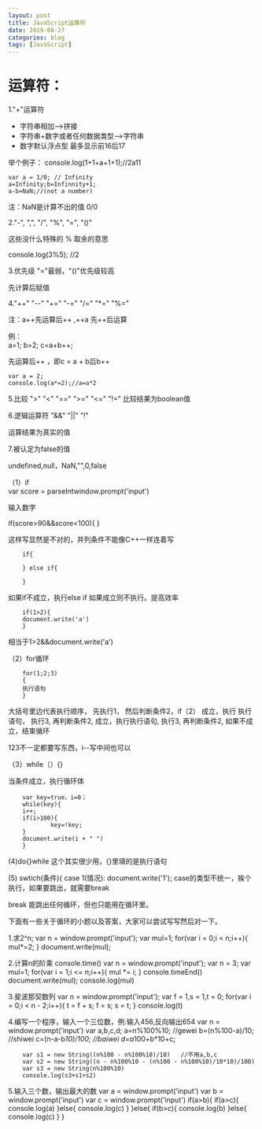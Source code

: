 ```yaml
---
layout: post
title: JavaScript运算符
date: 2019-08-27
categories: blog
tags: [JavaScript]
---
```


# 运算符：


 1."+"运算符
- 字符串相加-->拼接
- 字符串+数字或者任何数据类型——>字符串
- 数字默认浮点型 最多显示前16后17

举个例子：
    console.log(1+1+a+1+1);//2a11

    var a = 1/0; // Infinity
    a=Infinity;b=Infinnity+1;
    a-b=NaN;//(not a number)

注：NaN是计算不出的值 0/0

2."-",      ",",     "/",     "%",      "=",        "()"  

这些没什么特殊的
% 取余的意思

console.log(3%5); //2

3.优先级 "="最弱，"()"优先级较高 

先计算后赋值

4."++" "--" "+=" "-=" "/=" "*=" "%="  



注：a++先运算后++ ,++a 先++后运算

例：   
        a=1;
        b=2;
        c=a+b++;

先运算后++ ，即c = a + b后b++

    var a = 2;
    console.log(a*=2);//a=a*2

 5.比较 ">" "<" "==" ">=" "<=" "!=" 比较结果为boolean值

6.逻辑运算符 "&&" "||" "!" 

运算结果为真实的值

7.被认定为false的值 

undefined,null，NaN,"",0,false

（1）if  
         var score = parseIntwindow.prompt('input') 

输入数字

if(score>90&&score<100){
}

这样写显然是不对的，并列条件不能像C++一样连着写


        if{

        } else if{

        }  


如果if不成立，执行else if 如果成立则不执行。提高效率


        if(1>2){
        document.write('a')
        }


相当于1>2&&document.write('a')

（2）for循环

        for(1;2;3)
        {
        执行语句
        }
大括号里边代表执行顺序，
先执行1，
然后判断条件2，if（2）
成立，执行 执行语句，
执行3,
再判断条件2,
成立，执行执行语句,
执行3,
再判断条件2,
如果不成立，结束循环

123不一定都要写东西，i--写中间也可以

（3）while（）{}

当条件成立，执行循环体

        var key=true，i=0；
        while(key){
        i++;
        if(i>100){
                key=!key;
        }
        document.write(i + " ")
        }
(4)do{}while
这个其实很少用，{}里填的是执行语句

(5)
swtich(条件){
    case 1(情况):
        document.write('1');
    case的类型不统一，挨个执行，如果要跳出，就需要break

break 能跳出任何循环，但也只能用在循环里。

下面有一些关于循环的小题以及答案，大家可以尝试写写然后对一下。

1.求2^n;
        var n = window.prompt('input');
        var mul=1;
        for(var i = 0;i < n;i++){
            mul*=2;
        }
        document.write(mul);


2.计算n的阶乘
        console.time()
        var n = window.prompt('input');
        var n = 3;
        var mul=1;
        for(var i = 1;i <= n;i++){
            mul *= i;
        }
        console.timeEnd()
        document.write(mul);
        console.log(mul)

3.斐波那契数列
        var n = window.prompt('input');
        var f = 1,s = 1,t = 0;
        for(var i = 0;i < n - 2;i++){
            t = f + s;
            f = s;
            s = t;
        }
        console.log(t)

4.编写一个程序，输入一个三位数，例:输入456,反向输出654
        var n = window.prompt('input')
        var a,b,c,d;
        a=n%100%10;  //gewei
        b=(n%100-a)/10;  //shiwei
        c=(n-a-b*10)/100; //baiwei
        d=a*100+b*10+c;

        var s1 = new String((n%100 - n%100%10)/10)   //不用a,b,c 
        var s2 = new String((n - n%100%10 - (n%100 - n%100%10)/10*10)/100)
        var s3 = new String(n%100%10)
        console.log(s3+s1+s2)
        

5.输入三个数，输出最大的数
        var a = window.prompt('input')
        var b = window.prompt('input')
        var c = window.prompt('input')
        if(a>b){
            if(a>c){
                console.log(a)
            }else{
                console.log(c)
            }
        }else{
            if(b>c){
                console.log(b)
            }else{
                console.log(c)
            }
        }